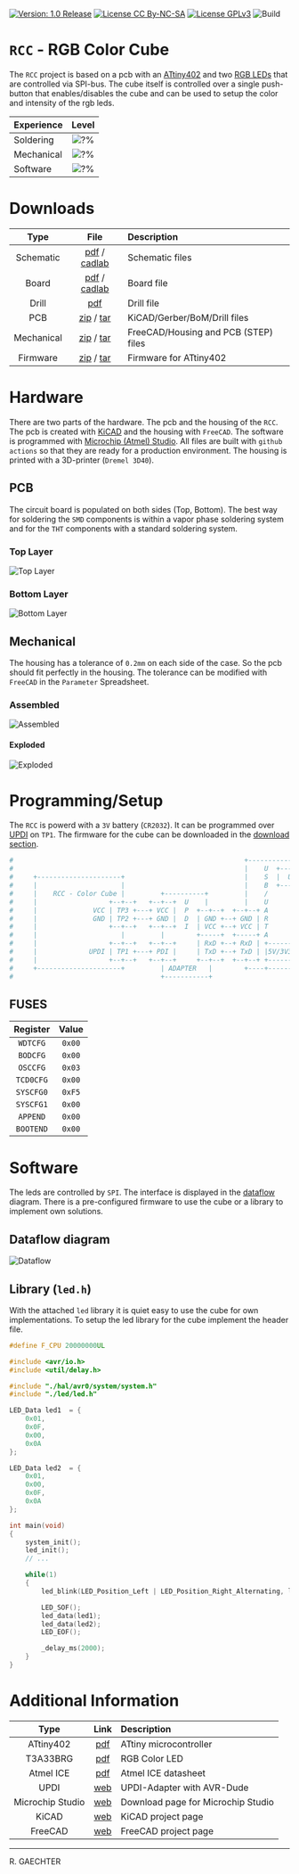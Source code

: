 [![Version: 1.0 Release](https://img.shields.io/badge/Version-1.0%20Release-green.svg)](https://github.com/0x007e/rcc) [![License CC By-NC-SA](https://img.shields.io/badge/Hardware-CC--BY--NC--SA--4.0-lightgrey)](https://creativecommons.org/licenses/by-nc-sa/4.0/legalcode) [![License GPLv3](https://img.shields.io/badge/Firmware-GPLv3-lightgrey)](https://www.gnu.org/licenses/gpl-3.0.html) ![Build](https://github.com/0x007e/rcc/actions/workflows/release.yml/badge.svg)

# `RCC` - RGB Color Cube

The `RCC` project is based on a pcb with an [ATtiny402](#additional-information) and two [RGB LEDs](#additional-information) that are controlled via SPI-bus. The cube itself is controlled over a single push-button that enables/disables the cube and can be used to setup the color and intensity of the rgb leds.

| Experience | Level |
|:------------|:-----:|
| Soldering   | ![?%](https://progress-bar.xyz/15?progress_color=00ff00&suffix=%20Medium&width=120) |
| Mechanical  | ![?%](https://progress-bar.xyz/15?progress_color=00ff00&suffix=%20Low&width=120) |
| Software    | ![?%](https://progress-bar.xyz/20?progress_color=00ff00&suffix=%20Medium&width=120) |

# Downloads

| Type      | File               | Description              |
|:---------:|:------------------:|:-------------------------|
| Schematic | [pdf](https://github.com/0x007E/rcc/releases/latest/download/schematic.pdf) / [cadlab](https://cadlab.io/project/29642/main/files) | Schematic files |
| Board | [pdf](https://github.com/0x007E/rcc/releases/latest/download/pcb.pdf) / [cadlab](https://cadlab.io/project/29642/main/files) | Board file |
| Drill | [pdf](https://github.com/0x007E/rcc/releases/latest/download/drill.pdf) | Drill file |
| PCB | [zip](https://github.com/0x007E/rcc/releases/latest/download/kicad.zip) / [tar](https://github.com/0x007E/rcc/releases/latest/download/kicad.tar.gz) | KiCAD/Gerber/BoM/Drill files |
| Mechanical | [zip](https://github.com/0x007E/rcc/releases/latest/download/freecad.zip) / [tar](https://github.com/0x007E/rcc/releases/latest/download/freecad.tar.gz) | FreeCAD/Housing and PCB (STEP) files     |
| Firmware | [zip](https://github.com/0x007E/rcc/releases/latest/download/firmware.zip) / [tar](https://github.com/0x007E/rcc/releases/latest/download/firmware.tar.gz) | Firmware for ATtiny402 |

# Hardware

There are two parts of the hardware. The pcb and the housing of the `RCC`. The pcb is created with [KiCAD](#additional-information) and the housing with `FreeCAD`. The software is programmed with [Microchip (Atmel) Studio](#additional-information). All files are built with `github actions` so that they are ready for a production environment. The housing is printed with a 3D-printer (`Dremel 3D40`).

## PCB

The circuit board is populated on both sides (Top, Bottom). The best way for soldering the `SMD` components is within a vapor phase soldering system and for the `THT` components with a standard soldering system.

### Top Layer

![Top Layer](https://github.com/0x007E/rcc/releases/latest/download/top.kicad.png)

### Bottom Layer

![Bottom Layer](https://github.com/0x007E/rcc/releases/latest/download/bottom.kicad.png)

## Mechanical

The housing has a tolerance of `0.2mm` on each side of the case. So the pcb should fit perfectly in the housing. The tolerance can be modified with `FreeCAD` in the `Parameter` Spreadsheet.

### Assembled

![Assembled](./images/assembled.png)

#### Exploded

![Exploded](./images/explosion.png)

# Programming/Setup

The `RCC` is powerd with a `3V` battery (`CR2032`). It can be programmed over [UPDI](#additional-information) on `TP1`. The firmware for the cube can be downloaded in the [download section](#downloads).

``` bash
#                                                          +-----------+      +---------------------+
#                                                          |    U  +---+---+  |                     |
#     +---------------------+                              |    S  |  USB  |--+ +-----------------+ |
#     |                     |                              |    B  +---+---+  | | AVR-Dude        | |
#     |    RCC - Color Cube |         +----------+         |    /      |      | | ~~~~~~~~        | |
#     |                  +--+--+   +--+--+  U    |         |    U      |      | | ~~~~~           | |
#     |              VCC | TP3 +---+ VCC |  P  +--+--+  +--+--+ A      |      | | ~~~~~~~~~~~~    | |
#     |              GND | TP2 +---+ GND |  D  | GND +--+ GND | R      |      | |                 | |
#     |                  +--+--+   +--+--+  I  | VCC +--+ VCC | T      |      | +-----------------+ |
#     |                     |         |        +-----+  +-----+ A      |      |                     |
#     |                  +--+--+   +--+--+     | RxD +--+ RxD | +------+      | Computer            |
#     |             UPDI | TP1 +---+ PDI |     | TxD +--+ TxD | |5V/3V3|      |                     |
#     |                  +--+--+   +--+--+     +--+--+  +--+--+ +------+      +---------------------+
#     +---------------------+         | ADAPTER   |        +----+------+
#                                     +-----------+
```

## FUSES

| Register  | Value  |
|:---------:|:------:|
| `WDTCFG`  | `0x00` |
| `BODCFG`  | `0x00` |
| `OSCCFG`  | `0x03` |
| `TCD0CFG` | `0x00` |
| `SYSCFG0` | `0xF5` |
| `SYSCFG1` | `0x00` |
| `APPEND`  | `0x00` |
| `BOOTEND` | `0x00` |

# Software

The leds are controlled by `SPI`. The interface is displayed in the [dataflow](#dataflow-diagram) diagram. There is a pre-configured firmware to use the cube or a library to implement own solutions.

## Dataflow diagram

![Dataflow](./images/dataflow.png)

## Library (`led.h`)

With the attached `led` library it is quiet easy to use the cube for own implementations. To setup the led library for the cube implement the header file.

``` c
#define F_CPU 20000000UL

#include <avr/io.h>
#include <util/delay.h>

#include "./hal/avr0/system/system.h"
#include "./led/led.h"

LED_Data led1  = {
	0x01,
	0x0F,
	0x00,
	0x0A
};

LED_Data led2  = {
	0x01,
	0x00,
	0x0F,
	0x0A
};

int main(void)
{
    system_init();
    led_init();
    // ...

    while(1)
    {
        led_blink(LED_Position_Left | LED_Position_Right_Alternating, led_status_color(LED_Status_Ready, LED_MIN_INTENSITY), LED_Delay_MS_200, 2);

        LED_SOF();
        led_data(led1);
        led_data(led2);
        LED_EOF();

        _delay_ms(2000);
    }
}
```

# Additional Information

| Type       | Link               | Description              |
|:----------:|:------------------:|:-------------------------|
| ATtiny402  | [pdf](https://ww1.microchip.com/downloads/en/DeviceDoc/ATtiny202-402-AVR-MCU-with-Core-Independent-Peripherals_and-picoPower-40001969A.pdf) | ATtiny microcontroller |
| T3A33BRG   | [pdf](https://mm.digikey.com/Volume0/opasdata/d220001/medias/docus/6794/3147_T3A33BRG-H9C0002X1U1930.pdf) | RGB Color LED |
| Atmel ICE  | [pdf](https://ww1.microchip.com/downloads/en/DeviceDoc/Atmel-ICE_UserGuide.pdf) | Atmel ICE datasheet |
| UPDI       | [web](https://github.com/0x007e/updi) | UPDI-Adapter with AVR-Dude |
| Microchip Studio | [web](https://www.microchip.com/en-us/tools-resources/develop/microchip-studio) | Download page for Microchip Studio |
| KiCAD | [web](https://www.kicad.org/) | KiCAD project page |
| FreeCAD | [web](https://www.freecad.org/) | FreeCAD project page |

---

R. GAECHTER
